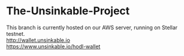 # The-Unsinkable-Project
This branch is currently hosted on our AWS server, running on Stellar testnet.  
http://wallet.unsinkable.io  
https://www.unsinkable.io/hodl-wallet  
